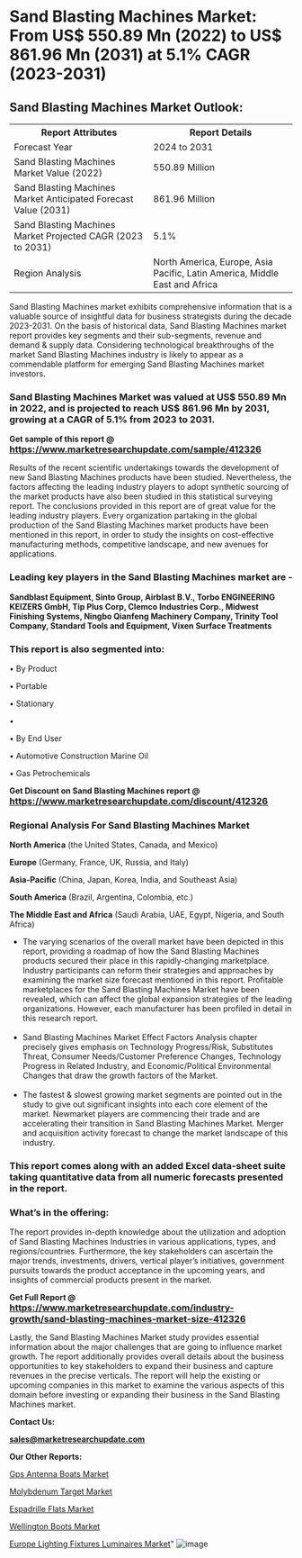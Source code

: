 # Sand Blasting Machines Market: From US$ 550.89 Mn (2022) to US$ 861.96 Mn (2031) at 5.1% CAGR (2023-2031)

<html>
<body>

<h2>Sand Blasting Machines Market Outlook:</h2>

<table>
  <tr>
    <th>Report Attributes</th>
    <th>Report Details</th>
  </tr>
  <tr>
    <td>Forecast Year</td>
    <td>2024 to 2031</td>
  </tr>
  <tr>
    <td>Sand Blasting Machines Market Value (2022)</td>
    <td>550.89 Million</td>
  </tr>
  <tr>
    <td>Sand Blasting Machines Market Anticipated Forecast Value (2031)</td>
    <td>861.96 Million</td>
  </tr>
  <tr>
    <td>Sand Blasting Machines Market Projected CAGR (2023 to 2031)</td>
    <td>5.1%</td>
  </tr>
  <tr>
    <td>Region Analysis</td>
    <td>North America, Europe, Asia Pacific, Latin America, Middle East and Africa</td>
  </tr>
</table>

</body>
</html>

Sand Blasting Machines market exhibits comprehensive information that is a valuable source of insightful data for business strategists during the decade 2023-2031. On the basis of historical data, Sand Blasting Machines market report provides key segments and their sub-segments, revenue and demand &amp; supply data. Considering technological breakthroughs of the market Sand Blasting Machines industry is likely to appear as a commendable platform for emerging Sand Blasting Machines market investors.

<strong><h3>Sand Blasting Machines Market was valued at US$ 550.89 Mn in 2022, and is projected to reach US$ 861.96 Mn by 2031, growing at a CAGR of 5.1% from 2023 to 2031.</h3></strong>

<strong>Get sample of this report @ <a href=https://www.marketresearchupdate.com/sample/412326><font size=3 color=#0000ff>https://www.marketresearchupdate.com/sample/412326</font></a></strong>

Results of the recent scientific undertakings towards the development of new Sand Blasting Machines products have been studied. Nevertheless, the factors affecting the leading industry players to adopt synthetic sourcing of the market products have also been studied in this statistical surveying report. The conclusions provided in this report are of great value for the leading industry players. Every organization partaking in the global production of the Sand Blasting Machines market products have been mentioned in this report, in order to study the insights on cost-effective manufacturing methods, competitive landscape, and new avenues for applications.

<strong><h3>Leading key players in the Sand Blasting Machines market are -</h3></strong>

<strong>Sandblast Equipment, Sinto Group, Airblast B.V., Torbo ENGINEERING KEIZERS GmbH, Tip Plus Corp, Clemco Industries Corp., Midwest Finishing Systems, Ningbo Qianfeng Machinery Company, Trinity Tool Company, Standard Tools and Equipment, Vixen Surface Treatments</strong>

<strong><h3>This report is also segmented into:</h3></strong>

• By Product

• Portable

• Stationary

• 

• By End User

• Automotive Construction Marine Oil

• Gas Petrochemicals

<strong>Get Discount on Sand Blasting Machines report @ <a href=https://www.marketresearchupdate.com/discount/412326><font size=3 color=#0000ff>https://www.marketresearchupdate.com/discount/412326</font></a></strong>

<strong><h3>Regional Analysis For Sand Blasting Machines Market</h3></strong>

<strong>North America</strong> (the United States, Canada, and Mexico)

<strong>Europe</strong> (Germany, France, UK, Russia, and Italy)

<strong>Asia-Pacific</strong> (China, Japan, Korea, India, and Southeast Asia)

<strong>South America</strong> (Brazil, Argentina, Colombia, etc.)

<strong>The Middle East and Africa</strong> (Saudi Arabia, UAE, Egypt, Nigeria, and South Africa)

<ul>
  <li>The varying scenarios of the overall market have been depicted in this report, providing a roadmap of how the Sand Blasting Machines products secured their place in this rapidly-changing marketplace. Industry participants can reform their strategies and approaches by examining the market size forecast mentioned in this report. Profitable marketplaces for the Sand Blasting Machines Market have been revealed, which can affect the global expansion strategies of the leading organizations. However, each manufacturer has been profiled in detail in this research report.</li><br>
  <li>Sand Blasting Machines Market Effect Factors Analysis chapter precisely gives emphasis on Technology Progress/Risk, Substitutes Threat, Consumer Needs/Customer Preference Changes, Technology Progress in Related Industry, and Economic/Political Environmental Changes that draw the growth factors of the Market.</li><br>
  <li>The fastest &amp; slowest growing market segments are pointed out in the study to give out significant insights into each core element of the market. Newmarket players are commencing their trade and are accelerating their transition in Sand Blasting Machines Market. Merger and acquisition activity forecast to change the market landscape of this industry.</li>
</ul>
<strong><h3>This report comes along with an added Excel data-sheet suite taking quantitative data from all numeric forecasts presented in the report.</h3></strong>

<strong><h3>What’s in the offering:</h3></strong> The report provides in-depth knowledge about the utilization and adoption of Sand Blasting Machines Industries in various applications, types, and regions/countries. Furthermore, the key stakeholders can ascertain the major trends, investments, drivers, vertical player’s initiatives, government pursuits towards the product acceptance in the upcoming years, and insights of commercial products present in the market.

<strong>Get Full Report @ <a href=https://www.marketresearchupdate.com/industry-growth/sand-blasting-machines-market-size-412326><font size=3 color=#0000ff>https://www.marketresearchupdate.com/industry-growth/sand-blasting-machines-market-size-412326</font></a></strong>

Lastly, the Sand Blasting Machines Market study provides essential information about the major challenges that are going to influence market growth. The report additionally provides overall details about the business opportunities to key stakeholders to expand their business and capture revenues in the precise verticals. The report will help the existing or upcoming companies in this market to examine the various aspects of this domain before investing or expanding their business in the Sand Blasting Machines market.

<strong>Contact Us:</strong>

<strong>sales@marketresearchupdate.com</strong>

<strong>Our Other Reports:</strong>

<a href=https://www.linkedin.com/pulse/gps-antenna-boats-market-202-what-factors-drive>Gps Antenna Boats Market</a>

<a href=https://www.linkedin.com/pulse/molybdenum-target-market-current-business-trends>Molybdenum Target Market</a>

<a href=https://www.linkedin.com/pulse/espadrille-flats-market-size-trends-consumption>Espadrille Flats Market</a>

<a href=https://www.linkedin.com/pulse/wellington-boots-market-size-trends>Wellington Boots Market</a>

<a href=https://www.linkedin.com/pulse/europe-lighting-fixtures-luminaires-market-growing>Europe Lighting Fixtures Luminaires Market</a>"
![image](https://github.com/Ankan-2/Market-Research-News/assets/158291571/7a0299c3-8603-4919-aef1-224e2e8edc26)
